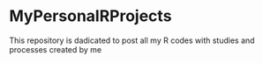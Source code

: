 # MyPersonalRProjects
This repository is dadicated to post all my R codes with studies and processes created by me
